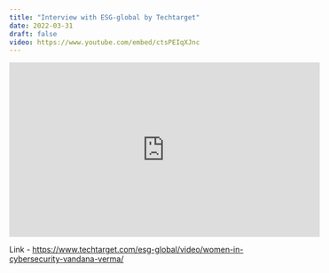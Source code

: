 ```yaml
---
title: "Interview with ESG-global by Techtarget"
date: 2022-03-31
draft: false
video: https://www.youtube.com/embed/ctsPEIqXJnc
---
```


<iframe width="560" height="315" src="https://www.youtube.com/embed/ctsPEIqXJnc?si=JNoGgJN6tUM29wAf" title="YouTube video player" frameborder="0" allow="accelerometer; autoplay; clipboard-write; encrypted-media; gyroscope; picture-in-picture; web-share" referrerpolicy="strict-origin-when-cross-origin" allowfullscreen></iframe>

Link - https://www.techtarget.com/esg-global/video/women-in-cybersecurity-vandana-verma/